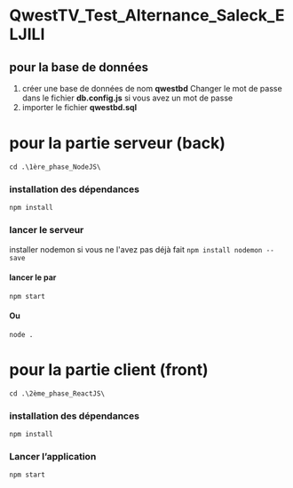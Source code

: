 # QwestTV_Test_Alternance_Saleck_ELJILI

## pour la base de données 


1.  créer une base de données de nom **qwestbd**
   Changer le mot de passe dans le fichier **db.config.js** si vous avez un mot de passe
2.  importer le fichier **qwestbd.sql**


# pour la partie serveur (back)

    cd .\1ère_phase_NodeJS\ 
### installation des dépendances
    npm install
### lancer le serveur 
installer nodemon si vous ne l'avez pas déjà fait
    `npm install nodemon --save`
#### lancer le par
    npm start
#### Ou
    node .



# pour la partie client (front)

    cd .\2ème_phase_ReactJS\
### installation des dépendances
    npm install
### Lancer l’application
    npm start
